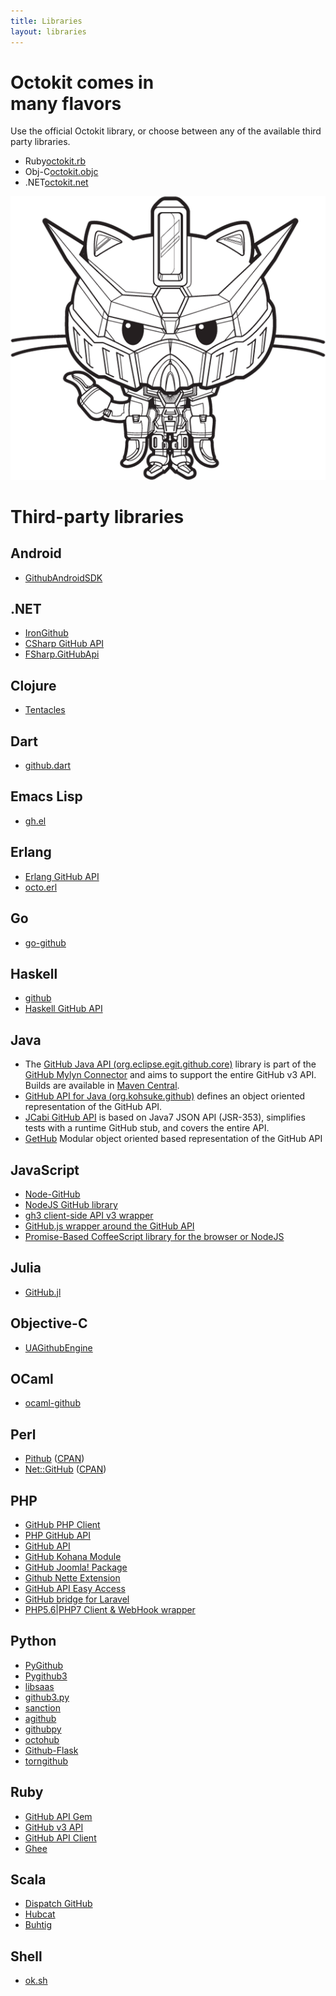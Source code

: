 ```yaml
---
title: Libraries
layout: libraries
---
```


<div class="feature">
  <h1>Octokit comes in<br />
many flavors</h1>
  <p class="intro">Use the official Octokit library, or choose between any of the available third party libraries.</p>
  <ul class="library-links">
    <li><span>Ruby</span><a href="https://github.com/octokit/octokit.rb">octokit.rb</a></li>
    <li><span>Obj-C</span><a href="https://github.com/octokit/octokit.objc">octokit.objc</a></li>
    <li><span>.NET</span><a href="https://github.com/octokit/octokit.net">octokit.net</a></li>
  </ul>
  <img src="/assets/images/gundamcat.png" class="gundamcat" alt="The Gundamcat" />
</div>

# Third-party libraries

## Android

* [GithubAndroidSDK][githubandroidsdk]

[githubandroidsdk]: https://github.com/gitskarios/GithubAndroidSdk

## .NET

* [IronGithub][irongithub]
* [CSharp GitHub API][csharp]
* [FSharp.GitHubApi][fsharp]

[irongithub]: https://github.com/in2bits/IronGitHub
[csharp]: https://github.com/sgrassie/csharp-github-api
[fsharp]: https://github.com/saxonmatt/FSharp.GitHubApi

## Clojure

* [Tentacles][tentacles]

[tentacles]: https://github.com/Raynes/tentacles

## Dart

* [github.dart][github.dart]

[github.dart]: https://github.com/DirectMyFile/github.dart

## Emacs Lisp

* [gh.el][gh.el]

[gh.el]: https://github.com/sigma/gh.el

## Erlang

* [Erlang GitHub API][erlang]
* [octo.erl][octo-erl]

[erlang]: https://github.com/onlyshk/erlang-github-api
[octo-erl]: https://github.com/sdepold/octo.erl

## Go

* [go-github][]

[go-github]: https://github.com/google/go-github

## Haskell

* [github][haskell-github]
* [Haskell GitHub API][haskell]

[haskell-github]: https://github.com/fpco/GitHub
[haskell]: https://github.com/dmnpignaud/haskell-github-api

## Java

* The [GitHub Java API (org.eclipse.egit.github.core)](https://github.com/eclipse/egit-github/tree/master/org.eclipse.egit.github.core) library
is part of the [GitHub Mylyn Connector](https://github.com/eclipse/egit-github) and aims to support the entire
GitHub v3 API.  Builds are available in [Maven Central](http://search.maven.org/#search%7Cga%7C1%7Ca%3A%22org.eclipse.egit.github.core%22).
* [GitHub API for Java (org.kohsuke.github)](http://github-api.kohsuke.org/) defines an object oriented representation of the GitHub API.
* [JCabi GitHub API](http://github.jcabi.com) is based on Java7 JSON API (JSR-353), simplifies tests with a runtime GitHub stub, and
covers the entire API.
* [GetHub](http://github.com/Asyncronous/GetHub) Modular object oriented based representation of the GitHub API

## JavaScript

* [Node-GitHub][mikedeboer-node-github]
* [NodeJS GitHub library][octonode]
* [gh3 client-side API v3 wrapper][gh3]
* [GitHub.js wrapper around the GitHub API][github]
* [Promise-Based CoffeeScript library for the browser or NodeJS][github-client]

[mikedeboer-node-github]: https://github.com/mikedeboer/node-github
[octonode]: https://github.com/pksunkara/octonode
[gh3]: https://github.com/k33g/gh3
[github]: https://github.com/michael/github
[github-client]: https://github.com/philschatz/github-client

## Julia

* [GitHub.jl][github.jl]

[github.jl]: https://github.com/WestleyArgentum/GitHub.jl

## Objective-C

* [UAGithubEngine][uagithubengine]

[uagithubengine]: http://github.com/owainhunt/uagithubengine

## OCaml

* [ocaml-github][ocaml-github]

[ocaml-github]: https://github.com/mirage/ocaml-github

## Perl

* [Pithub][pithub-github] ([CPAN][pithub-cpan])
* [Net::GitHub][net-github-github] ([CPAN][net-github-cpan])

[net-github-github]: https://github.com/fayland/perl-net-github
[net-github-cpan]: http://search.cpan.org/dist/Net-GitHub/
[pithub-github]: https://github.com/plu/Pithub
[pithub-cpan]: http://metacpan.org/module/Pithub

## PHP

* [GitHub PHP Client][github-php-client]
* [PHP GitHub API][php-github-api]
* [GitHub API][github-api]
* [GitHub Kohana Module][kohana]
* [GitHub Joomla! Package][joomla]
* [Github Nette Extension][kdyby-github]
* [GitHub API Easy Access][milo-github-api]
* [GitHub bridge for Laravel][github-laravel]
* [PHP5.6|PHP7 Client & WebHook wrapper][flexyproject-githubapi]

[github-php-client]: https://github.com/tan-tan-kanarek/github-php-client
[php-github-api]: https://github.com/KnpLabs/php-github-api
[github-api]: https://github.com/yiiext/github-api
[kohana]: https://github.com/acoulton/github_v3_api
[joomla]: https://github.com/joomla-framework/github-api
[kdyby-github]: https://github.com/kdyby/github
[milo-github-api]: https://github.com/milo/github-api
[github-laravel]: https://github.com/GrahamCampbell/Laravel-GitHub
[flexyproject-githubapi]: https://github.com/FlexyProject/GitHubAPI

## Python

* [PyGithub][jacquev6_pygithub]
* [Pygithub3][pygithub3-api]
* [libsaas][libsaas]
* [github3.py][github3py]
* [sanction][sanction]
* [agithub][agithub]
* [githubpy][githubpy]
* [octohub][octohub]
* [Github-Flask][github-flask]
* [torngithub][torngithub]

[jacquev6_pygithub]: https://github.com/jacquev6/PyGithub
[pygithub3-api]: https://github.com/copitux/python-github3
[libsaas]: https://github.com/ducksboard/libsaas
[github3py]: https://github.com/sigmavirus24/github3.py
[sanction]: https://github.com/demianbrecht/sanction
[agithub]: https://github.com/jpaugh/agithub "Agnostic GitHub"
[githubpy]: https://github.com/michaelliao/githubpy
[octohub]: https://github.com/turnkeylinux/octohub
[github-flask]: http://github-flask.readthedocs.org
[torngithub]: https://github.com/jkeylu/torngithub

## Ruby

* [GitHub API Gem][ghapi]
* [GitHub v3 API][ruby1]
* [GitHub API Client][ruby2]
* [Ghee][ghee]

[ghapi]: https://github.com/peter-murach/github
[ruby1]: https://github.com/jwilger/github-v3-api
[ruby2]: https://github.com/okonski/github-api-client
[ghee]: https://github.com/rauhryan/ghee

## Scala

* [Dispatch GitHub][dispatchgithub]
* [Hubcat][hubcat]
* [Buhtig][buhtig]

[dispatchgithub]: https://github.com/andreazevedo/dispatch-github
[hubcat]: https://github.com/softprops/hubcat
[buhtig]: https://github.com/mdread/buhtig

## Shell

* [ok.sh][ok.sh]

[ok.sh]: https://github.com/whiteinge/ok.sh

